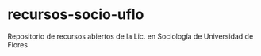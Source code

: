 # recursos-socio-uflo
Repositorio de recursos abiertos de la Lic. en Sociología de Universidad de Flores
